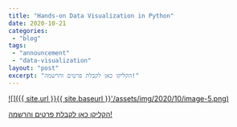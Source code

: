 ```yaml
---
title: "Hands-on Data Visualization in Python"
date: 2020-10-21
categories: 
 - "blog"
tags: 
 - "announcement"
 - "data-visualization"
layout: "post"
excerpt: "הקליקו כאן לקבלת פרטים והרשמה!"
---
```


[![]({{ site.url }}{{ site.baseurl }}'/assets/img/2020/10/image-5.png)](https://he.gorelik.net/workshop/' )

[הקליקו כאן לקבלת פרטים והרשמה!](https://he.gorelik.net/workshop/)
